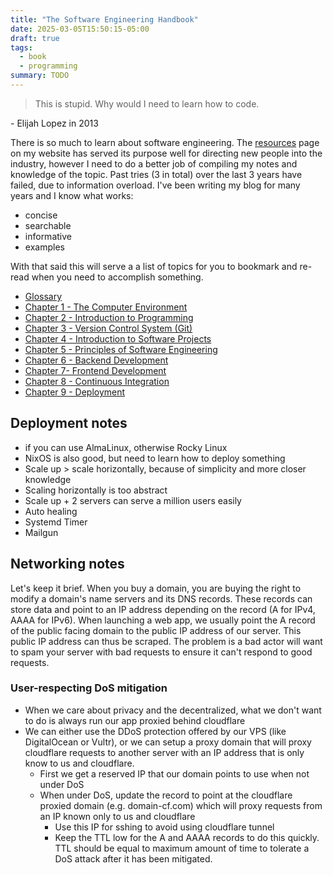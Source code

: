 ```yaml
---
title: "The Software Engineering Handbook"
date: 2025-03-05T15:50:15-05:00
draft: true
tags:
  - book
  - programming
summary: TODO
---
```


> This is stupid. Why would I need to learn how to code.

\- Elijah Lopez in 2013

There is so much to learn about software engineering. The [resources](https://elijahlopez.ca/resources/) page on my website has served its purpose well for
directing new people into the industry, however I need to do a better job of compiling my notes and knowledge of the topic. Past tries (3 in total) over the last 3 years have failed,
due to information overload. I've been writing my blog for many years and I know what works:

- concise
- searchable
- informative
- examples

With that said this will serve a a list of topics for you to bookmark and re-read when you need to accomplish something.

- [Glossary](/posts/software-engineering-handbook/glossary)
- [Chapter 1 - The Computer Environment](/posts/software-engineering-handbook/chapter-1)
- [Chapter 2 - Introduction to Programming](/posts/software-engineering-handbook/chapter-2)
- [Chapter 3 - Version Control System (Git)](/posts/software-engineering-handbook/chapter-3)
- [Chapter 4 - Introduction to Software Projects](/posts/software-engineering-handbook/chapter-4)
- [Chapter 5 - Principles of Software Engineering](/posts/software-engineering-handbook/chapter-5)
- [Chapter 6 - Backend Development](/posts/software-engineering-handbook/chapter-6)
- [Chapter 7- Frontend Development](/posts/software-engineering-handbook/chapter-7)
- [Chapter 8 - Continuous Integration](/posts/software-engineering-handbook/chapter-8)
- [Chapter 9 - Deployment](/posts/software-engineering-handbook/chapter-9)

## Deployment notes

- if you can use AlmaLinux, otherwise Rocky Linux
- NixOS is also good, but need to learn how to deploy something
- Scale up > scale horizontally, because of simplicity and more closer knowledge
- Scaling horizontally is too abstract
- Scale up + 2 servers can serve a million users easily
- Auto healing
- Systemd Timer
- Mailgun

## Networking notes

Let's keep it brief. When you buy a domain, you are buying the right to modify a domain's name servers and its DNS records. These records can store data and point to an IP address depending on the record (A for IPv4, AAAA for IPv6). When launching a web app, we usually point the A record of the public facing domain to the public IP address of our server. This public IP address can thus be scraped. The problem is a bad actor will want to spam your server with bad requests to ensure it can't respond to good requests.

### User-respecting DoS mitigation

- When we care about privacy and the decentralized, what we don't want to do is always run our app proxied behind cloudflare
- We can either use the DDoS protection offered by our VPS (like DigitalOcean or Vultr), or we can setup a proxy domain that will proxy cloudflare requests to another server with an IP address that is only know to us and cloudflare.
  - First we get a reserved IP that our domain points to use when not under DoS
  - When under DoS, update the record to point at the cloudflare proxied domain (e.g. domain-cf.com) which will proxy requests from an IP known only to us and cloudflare
    - Use this IP for sshing to avoid using cloudflare tunnel
    - Keep the TTL low for the A and AAAA records to do this quickly. TTL should be equal to maximum amount of time to tolerate a DoS attack after it has been mitigated.

